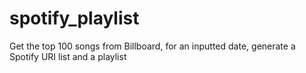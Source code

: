 # spotify_playlist
Get the top 100 songs from Billboard, for an inputted date, generate a Spotify URI list and a playlist
